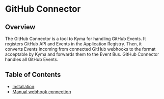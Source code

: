 # GitHub Connector

## Overview

The GitHub Connector is a tool to Kyma for handling GitHub Events. It registers GitHub API and Events in the Application Registry. Then, it converts Events incoming from connected GitHub webhooks to the format acceptable by Kyma and forwards them to the Event Bus. GitHub Connector handles all GitHub Events.

## Table of Contents

- [Installation](installation.md)
- [Manual webhook connection](manual_connection.md)
